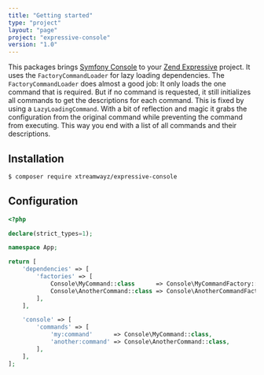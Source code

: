 ```yaml
---
title: "Getting started"
type: "project"
layout: "page"
project: "expressive-console"
version: "1.0"
---
```


This packages brings [Symfony Console](https://github.com/symfony/console) to your
[Zend Expressive](https://github.com/zendframework/zend-expressive) project. It uses the `FactoryCommandLoader`
for lazy loading dependencies. The `FactoryCommandLoader` does almost a good job: It only loads the one command
that is required. But if no command is requested, it still initializes all commands to get the descriptions
for each command. This is fixed by using a `LazyLoadingCommand`. With a bit of reflection and magic it grabs
the configuration from the original command while preventing the command from executing. This way you end with
a list of all commands and their descriptions.

## Installation

```bash
$ composer require xtreamwayz/expressive-console
```

## Configuration

```php
<?php

declare(strict_types=1);

namespace App;

return [
    'dependencies' => [
        'factories' => [
            Console\MyCommand::class      => Console\MyCommandFactory::class,
            Console\AnotherCommand::class => Console\AnotherCommandFactory::class,
        ],
    ],

    'console' => [
        'commands' => [
            'my:command'      => Console\MyCommand::class,
            'another:command' => Console\AnotherCommand::class,
        ],
    ],
];
```
